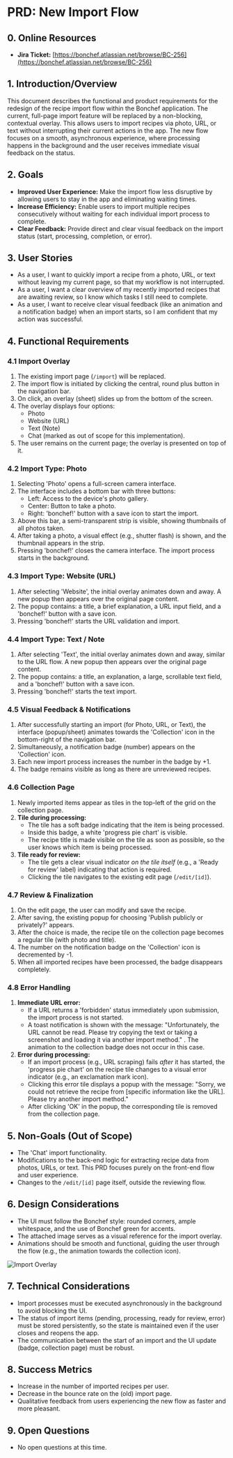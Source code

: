 # PRD: New Import Flow

## 0. Online Resources

*   **Jira Ticket:** [https://bonchef.atlassian.net/browse/BC-256](https://bonchef.atlassian.net/browse/BC-256)

## 1. Introduction/Overview

This document describes the functional and product requirements for the redesign of the recipe import flow within the Bonchef application. The current, full-page import feature will be replaced by a non-blocking, contextual overlay. This allows users to import recipes via photo, URL, or text without interrupting their current actions in the app. The new flow focuses on a smooth, asynchronous experience, where processing happens in the background and the user receives immediate visual feedback on the status.

## 2. Goals

*   **Improved User Experience:** Make the import flow less disruptive by allowing users to stay in the app and eliminating waiting times.
*   **Increase Efficiency:** Enable users to import multiple recipes consecutively without waiting for each individual import process to complete.
*   **Clear Feedback:** Provide direct and clear visual feedback on the import status (start, processing, completion, or error).

## 3. User Stories

*   As a user, I want to quickly import a recipe from a photo, URL, or text without leaving my current page, so that my workflow is not interrupted.
*   As a user, I want a clear overview of my recently imported recipes that are awaiting review, so I know which tasks I still need to complete.
*   As a user, I want to receive clear visual feedback (like an animation and a notification badge) when an import starts, so I am confident that my action was successful.

## 4. Functional Requirements

### 4.1 Import Overlay

1.  The existing import page (`/import`) will be replaced.
2.  The import flow is initiated by clicking the central, round plus button in the navigation bar.
3.  On click, an overlay (sheet) slides up from the bottom of the screen.
4.  The overlay displays four options:
    *   Photo
    *   Website (URL)
    *   Text (Note)
    *   Chat (marked as out of scope for this implementation).
5.  The user remains on the current page; the overlay is presented on top of it.

### 4.2 Import Type: Photo

1.  Selecting 'Photo' opens a full-screen camera interface.
2.  The interface includes a bottom bar with three buttons:
    *   Left: Access to the device's photo gallery.
    *   Center: Button to take a photo.
    *   Right: 'bonchef!' button with a save icon to start the import.
3.  Above this bar, a semi-transparent strip is visible, showing thumbnails of all photos taken.
4.  After taking a photo, a visual effect (e.g., shutter flash) is shown, and the thumbnail appears in the strip.
5.  Pressing 'bonchef!' closes the camera interface. The import process starts in the background.

### 4.3 Import Type: Website (URL)

1.  After selecting 'Website', the initial overlay animates down and away. A new popup then appears over the original page content.
2.  The popup contains: a title, a brief explanation, a URL input field, and a 'bonchef!' button with a save icon.
3.  Pressing 'bonchef!' starts the URL validation and import.

### 4.4 Import Type: Text / Note

1.  After selecting 'Text', the initial overlay animates down and away, similar to the URL flow. A new popup then appears over the original page content.
2.  The popup contains: a title, an explanation, a large, scrollable text field, and a 'bonchef!' button with a save icon.
3.  Pressing 'bonchef!' starts the text import.

### 4.5 Visual Feedback & Notifications

1.  After successfully starting an import (for Photo, URL, or Text), the interface (popup/sheet) animates towards the 'Collection' icon in the bottom-right of the navigation bar.
2.  Simultaneously, a notification badge (number) appears on the 'Collection' icon.
3.  Each new import process increases the number in the badge by +1.
4.  The badge remains visible as long as there are unreviewed recipes.

### 4.6 Collection Page

1.  Newly imported items appear as tiles in the top-left of the grid on the collection page.
2.  **Tile during processing:**
    *   The tile has a soft badge indicating that the item is being processed.
    *   Inside this badge, a white 'progress pie chart' is visible.
    *   The recipe title is made visible on the tile as soon as possible, so the user knows which item is being processed.
3.  **Tile ready for review:**
    *   The tile gets a clear visual indicator *on the tile itself* (e.g., a 'Ready for review' label) indicating that action is required.
    *   Clicking the tile navigates to the existing edit page (`/edit/[id]`).

### 4.7 Review & Finalization

1.  On the edit page, the user can modify and save the recipe.
2.  After saving, the existing popup for choosing 'Publish publicly or privately?' appears.
3.  After the choice is made, the recipe tile on the collection page becomes a regular tile (with photo and title).
4.  The number on the notification badge on the 'Collection' icon is decremented by -1.
5.  When all imported recipes have been processed, the badge disappears completely.

### 4.8 Error Handling

1.  **Immediate URL error:**
    *   If a URL returns a 'forbidden' status immediately upon submission, the import process is not started.
    *   A toast notification is shown with the message: "Unfortunately, the URL cannot be read. Please try copying the text or taking a screenshot and loading it via another import method."
    .  The animation to the collection badge does not occur in this case.
2.  **Error during processing:**
    *   If an import process (e.g., URL scraping) fails *after* it has started, the 'progress pie chart' on the recipe tile changes to a visual error indicator (e.g., an exclamation mark icon).
    *   Clicking this error tile displays a popup with the message: "Sorry, we could not retrieve the recipe from [specific information like the URL]. Please try another import method."
    *   After clicking 'OK' in the popup, the corresponding tile is removed from the collection page.

## 5. Non-Goals (Out of Scope)

*   The 'Chat' import functionality.
*   Modifications to the back-end logic for extracting recipe data from photos, URLs, or text. This PRD focuses purely on the front-end flow and user experience.
*   Changes to the `/edit/[id]` page itself, outside the reviewing flow.

## 6. Design Considerations

*   The UI must follow the Bonchef style: rounded corners, ample whitespace, and the use of Bonchef green for accents.
*   The attached image serves as a visual reference for the import overlay.
*   Animations should be smooth and functional, guiding the user through the flow (e.g., the animation towards the collection icon).

![Import Overlay](https://user-images.githubusercontent.com/1264536/286337583-05f32a39-5e7e-4a6c-9418-204b341f3e79.png)

## 7. Technical Considerations

*   Import processes must be executed asynchronously in the background to avoid blocking the UI.
*   The status of import items (pending, processing, ready for review, error) must be stored persistently, so the state is maintained even if the user closes and reopens the app.
*   The communication between the start of an import and the UI update (badge, collection page) must be robust.

## 8. Success Metrics

*   Increase in the number of imported recipes per user.
*   Decrease in the bounce rate on the (old) import page.
*   Qualitative feedback from users experiencing the new flow as faster and more pleasant.

## 9. Open Questions

*   No open questions at this time. 